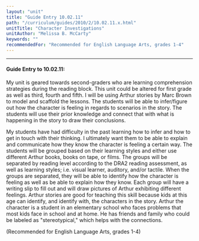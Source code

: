 ```yaml
---
layout: "unit"
title: "Guide Entry 10.02.11"
path: "/curriculum/guides/2010/2/10.02.11.x.html"
unitTitle: "Character Investigations"
unitAuthor: "Melissa B. McCarty"
keywords: ""
recommendedFor: "Recommended for English Language Arts, grades 1-4"
---
```

<body>
<hr/>
<h4>
Guide Entry to 10.02.11:
</h4>
<p>
My unit is geared towards second-graders who are learning comprehension strategies during the reading block. This unit could be altered for first grade as well as third, fourth and fifth. I will be using Arthur stories by Marc Brown to model and scaffold the lessons. The students will be able to infer/figure out how the character is feeling in regards to scenarios in the story. The students will use their prior knowledge and connect that with what is happening in the story to draw their conclusions.
</p>
<p>
My students have had difficulty in the past learning how to infer and how to get in touch with their thinking. I ultimately want them to be able to explain and communicate how they know the character is feeling a certain way. The students will be grouped based on their learning styles and either use different Arthur books, books on tape, or films. The groups will be separated by reading level according to the DRA2 reading assessment, as well as learning styles; i.e. visual learner, auditory, and/or tactile. When the groups are separated, they will be able to identify how the character is feeling as well as be able to explain how they know. Each group will have a writing slip to fill out and will draw pictures of Arthur exhibiting different feelings. Arthur stories are good for teaching this skill because kids at this age can identify, and identify with, the characters in the story. Arthur the character is a student in an elementary school who faces problems that most kids face in school and at home. He has friends and family who could be labeled as "stereotypical," which helps with the connections.
</p>
<p>
(Recommended for English Language Arts, grades 1-4)
</p>
</body>